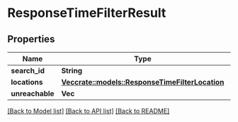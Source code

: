 # ResponseTimeFilterResult

## Properties

Name | Type | Description | Notes
------------ | ------------- | ------------- | -------------
**search_id** | **String** |  | 
**locations** | [**Vec<crate::models::ResponseTimeFilterLocation>**](ResponseTimeFilterLocation.md) |  | 
**unreachable** | **Vec<String>** |  | 

[[Back to Model list]](../README.md#documentation-for-models) [[Back to API list]](../README.md#documentation-for-api-endpoints) [[Back to README]](../README.md)


